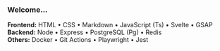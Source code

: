 ### Welcome... 


**Frontend:** HTML • CSS • Markdown • JavaScript (Ts) • Svelte • GSAP  
**Backend:** Node • Express • PostgreSQL (Pg) • Redis  
**Others:** Docker • Git Actions • Playwright • Jest
